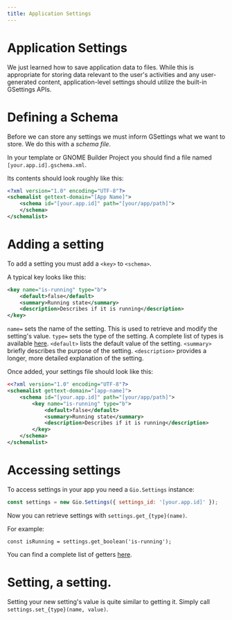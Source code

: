 ```yaml
---
title: Application Settings
---
```


# Application Settings

We just learned how to save application data to files. While this is appropriate for storing data relevant to the user's activities and any user-generated content, application-level settings should utilize the built-in GSettings APIs.

# Defining a Schema

Before we can store any settings we must inform GSettings what we want to store. We do this with a *schema file*. 

In your template or GNOME Builder Project you should find a file named `[your.app.id].gschema.xml`.

Its contents should look roughly like this:

```xml
<?xml version="1.0" encoding="UTF-8"?>
<schemalist gettext-domain="[App Name]">
	<schema id="[your.app.id]" path="[your/app/path]">
	</schema>
</schemalist>
```

# Adding a setting

To add a setting you must add a `<key>` to `<schema>`.

A typical key looks like this:

```xml
<key name="is-running" type="b">
    <default>false</default>
    <summary>Running state</summary>
    <description>Describes if it is running</description>
</key>
```

`name=` sets the name of the setting. This is used to retrieve and modify the setting's value.
`type=` sets the type of the setting. A complete list of types is available [here]().
`<default>` lists the default value of the setting.
`<summary>` briefly describes the purpose of the setting.
`<description>` provides a longer, more detailed explanation of the setting.

Once added, your settings file should look like this:

```xml
<<?xml version="1.0" encoding="UTF-8"?>
<schemalist gettext-domain="[app-name]">
	<schema id="[your.app.id]" path="[your/app/path]">
        <key name="is-running" type="b">
            <default>false</default>
            <summary>Running state</summary>
            <description>Describes if it is running</description>
        </key>
	</schema>
</schemalist>
```

# Accessing settings

To access settings in your app you need a `Gio.Settings` instance:

```js
const settings = new Gio.Settings({ settings_id: '[your.app.id]' });
```

Now you can retrieve settings with `settings.get_{type}(name)`.

For example:

`const isRunning = settings.get_boolean('is-running');`

You can find a complete list of getters [here](http://devdocs.baznga.org/gio20~2.50p/gio.settings#method-get).

# Setting, a setting.

Setting your new setting's value is quite similar to getting it. Simply call `settings.set_{type}(name, value)`.